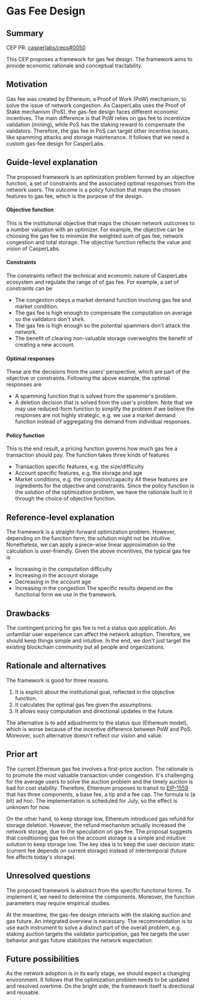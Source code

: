 # Gas Fee Design

## Summary

[summary]: #summary

CEP PR: [casperlabs/ceps#0050](https://github.com/casperlabs/ceps/pull/0050)

This CEP proposes a framework for gas fee design. The framework aims to provide economic rationale and conceptual tractability.

## Motivation

[motivation]: #motivation

Gas fee was created by Ethereum, a Proof of Work (PoW) mechanism, to solve the issue of network congestion. As CasperLabs uses the Proof of Stake mechanism (PoS), the gas-fee design faces different economic incentives. The main difference is that PoW relies on gas fee to incentivize validation (mining), while PoS has the staking reward to compensate the validators. Therefore, the gas fee in PoS can target other incentive issues, like spamming attacks and storage maintenance. It follows that we need a custom gas-fee design for CasperLabs.

## Guide-level explanation

[guide-level-explanation]: #guide-level-explanation

The proposed framework is an optimization problem formed by an objective function, a set of constraints and the associated optimal responses from the network users. The outcome is a policy function that maps the chosen features to gas fee, which is the purpose of the design.

#### Objective function
This is the institutional objective that maps the chosen network outcomes to a number valuation with an optimizer. For example, the objective can be choosing the gas fee to minimize the weighted sum of gas fee, network congestion and total storage. The objective function reflects the value and vision of CasperLabs. 

#### Constraints
The constraints reflect the technical and economic nature of CasperLabs ecosystem and regulate the range of of gas fee. For example, a set of constraints can be
* The congestion obeys a market demand function involving gas fee and market condition.
* The gas fee is high enough to compensate the computation on average so the validators don't shirk.
* The gas fee is high enough so the potential spammers don't attack the network.
* The benefit of clearing non-valuable storage overweights the benefit of creating a new account.

#### Optimal responses
These are the decisions from the users' perspective, which are part of the objective or constraints. Following the above example, the optimal responses are
* A spamming function that is solved from the spammer's problem.
* A deletion decision that is solved from the user's problem.
Note that we may use reduced-form function to simplify the problem if we believe the responses are not highly strategic, e.g. we use a market demand function instead of aggregating the demand from individual responses.

#### Policy function
This is the end result, a pricing function governs how much gas fee a transaction should pay. The function takes three kinds of features
* Transaction specific features, e.g. the size/difficulty
* Account specific features, e.g. the storage and age
* Market conditions, e.g. the congestion/capacity
All these features are ingredients for the objective and constraints. Since the policy function is the solution of the optimization problem, we have the rationale built in it through the choice of objective function.

## Reference-level explanation

[reference-level-explanation]: #reference-level-explanation

The framework is a straight-forward optimization problem. However, depending on the function form, the solution might not be intuitive. Nonetheless, we can apply a piece-wise linear approximation so the calculation is user-friendly. Given the above incentives, the typical gas fee is
* Increasing in the computation difficulty
* Increasing in the account storage
* Decreasing in the account age
* Increasing in the congestion
The specific results depend on the functional form we use in the framework.

## Drawbacks

[drawbacks]: #drawbacks

The contingent pricing for gas fee is not a status quo application. An unfamiliar user experience can affect the network adoption. Therefore, we should keep things simple and intuitive. In the end, we don't just target the existing blockchain community but all people and organizations. 

## Rationale and alternatives

[rationale-and-alternatives]: #rationale-and-alternatives

The framework is good for three reasons.
1. It is explicit about the institutional goal, reflected in the objective function.
2. It calculates the optimal gas fee given the assumptions.
3. It allows easy computation and directional updates in the future.

The alternative is to add adjustments to the status quo (Ethereum model), which is worse because of the incentive difference between PoW and PoS. Moreover, such alternative doesn't reflect our vision and value.

## Prior art

[prior-art]: #prior-art

The current Ethereum gas fee involves a first-price auction. The rationale is to promote the most valuable transaction under congestion. It's challenging for the average users to solve the auction problem and the timely auction is bad for cost stability. Therefore, Ehtereum proposes to transit to [EIP-1559](https://github.com/ethereum/EIPs/blob/master/EIPS/eip-1559.md) that has three components, a base fee, a tip and a fee cap. The formula is (a bit) ad hoc. The implementation is scheduled for July, so the effect is unknown for now.

On the other hand, to keep storage low, Ethereum introduced gas refund for storage deletion. However, the refund mechanism actually increased the network storage, due to the speculation on gas fee. The proposal suggests that conditioning gas fee on the account storage is a simple and intuitive solution to keep storage low. The key idea is to keep the user decision static (current fee depends on current storage) instead of intertemporal (future fee affects today's storage).


## Unresolved questions

[unresolved-questions]: #unresolved-questions

The proposed framework is abstract from the specific functional forms. To implement it, we need to determine the components. Moreover, the function parameters may require empirical studies.

At the meantime, the gas-fee design interacts with the staking auction and gas future. An integrated overview is necessary. The recommendation is to use each instrument to solve a distinct part of the overall problem, e.g. staking auction targets the validator participation, gas fee targets the user behavior and gas future stabilizes the network expectation.

## Future possibilities

[future-possibilities]: #future-possibilities

As the network adoption is in its early stage, we should expect a changing environment. It follows that the optimization problem needs to be updated and resolved overtime. On the bright side, the framework itself is directional and reusable.
